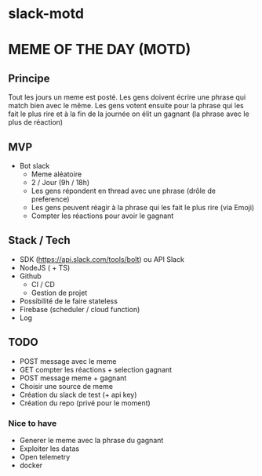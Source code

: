 # slack-motd

# MEME OF THE DAY (MOTD)

## Principe 

Tout les jours un meme est posté. Les gens doivent écrire une phrase qui match bien avec le même. Les gens votent ensuite pour la phrase qui les fait le plus rire et à la fin de la journée on élit un gagnant (la phrase avec le plus de réaction)

## MVP 

* Bot slack
	* Meme aléatoire
	* 2 / Jour (9h / 18h)
	* Les gens répondent en thread avec une phrase (drôle de preference)
	* Les gens peuvent réagir à la phrase qui les fait le plus rire (via Emoji)
	* Compter les réactions pour avoir le gagnant

## Stack / Tech

* SDK (https://api.slack.com/tools/bolt) ou API Slack
* NodeJS ( + TS)
* Github
	* CI / CD
	* Gestion de projet
*  Possibilité de le faire stateless
* Firebase (scheduler / cloud function)
* Log

## TODO

* POST message avec le meme
* GET compter les réactions + selection gagnant
* POST message meme + gagnant
* Choisir une source de meme
* Création du slack de test (+ api key)
* Création du repo (privé pour le moment)

### Nice to have

* Generer le meme avec la phrase du gagnant
* Exploiter les datas
* Open telemetry
* docker